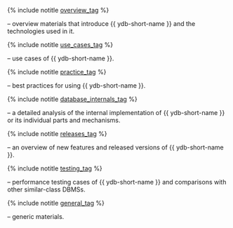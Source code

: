 <div class = "tags_list" >

{% include notitle [overview_tag](./tags.md#overview) %} 

<p> – overview materials that introduce {{ ydb-short-name }} and the technologies used in it.</p>

{% include notitle [use_cases_tag](./tags.md#use_cases) %} 

<p> – use cases of {{ ydb-short-name }}.</p>

{% include notitle [practice_tag](./tags.md#practice) %} 

<p> – best practices for using {{ ydb-short-name }}.</p>

{% include notitle [database_internals_tag](./tags.md#database_internals) %} 

<p> – a detailed analysis of the internal implementation of {{ ydb-short-name }} or its individual parts and mechanisms.</p>

{% include notitle [releases_tag](./tags.md#releases) %} 

<p> – an overview of new features and released versions of {{ ydb-short-name }}.</p>

{% include notitle [testing_tag](./tags.md#testing) %} 

<p> – performance testing cases of {{ ydb-short-name }} and comparisons with other similar-class DBMSs.</p>

{% include notitle [general_tag](./tags.md#general) %} 

<p>  – generic materials.</p>

</div>